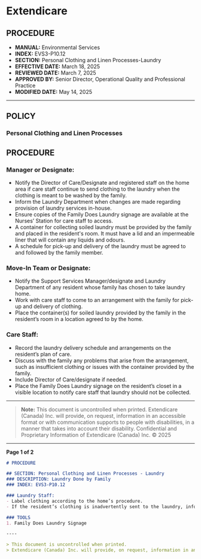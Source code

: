 # Extendicare

## PROCEDURE
- **MANUAL:** Environmental Services
- **INDEX:** EVS3-P10.12
- **SECTION:** Personal Clothing and Linen Processes-Laundry
- **EFFECTIVE DATE:** March 18, 2025
- **REVIEWED DATE:** March 7, 2025
- **APPROVED BY:** Senior Director, Operational Quality and Professional Practice
- **MODIFIED DATE:** May 14, 2025

----

## POLICY
### Personal Clothing and Linen Processes

## PROCEDURE

### Manager or Designate:
- Notify the Director of Care/Designate and registered staff on the home area if care staff continue to send clothing to the laundry when the clothing is meant to be washed by the family.
- Inform the Laundry Department when changes are made regarding provision of laundry services in-house.
- Ensure copies of the Family Does Laundry signage are available at the Nurses’ Station for care staff to access.
- A container for collecting soiled laundry must be provided by the family and placed in the resident's room. It must have a lid and an impermeable liner that will contain any liquids and odours.
- A schedule for pick-up and delivery of the laundry must be agreed to and followed by the family member.

### Move-In Team or Designate:
- Notify the Support Services Manager/designate and Laundry Department of any resident whose family has chosen to take laundry home.
- Work with care staff to come to an arrangement with the family for pick-up and delivery of clothing.
- Place the container(s) for soiled laundry provided by the family in the resident’s room in a location agreed to by the home.

### Care Staff:
- Record the laundry delivery schedule and arrangements on the resident’s plan of care.
- Discuss with the family any problems that arise from the arrangement, such as insufficient clothing or issues with the container provided by the family.
- Include Director of Care/designate if needed.
- Place the Family Does Laundry signage on the resident’s closet in a visible location to notify care staff that laundry should not be collected.

----

> **Note:** This document is uncontrolled when printed. Extendicare (Canada) Inc. will provide, on request, information in an accessible format or with communication supports to people with disabilities, in a manner that takes into account their disability. Confidential and Proprietary Information of Extendicare (Canada) Inc. © 2025

----

**Page 1 of 2**

```markdown
# PROCEDURE

## SECTION: Personal Clothing and Linen Processes - Laundry
### DESCRIPTION: Laundry Done by Family
### INDEX: EVS3-P10.12

### Laundry Staff:
- Label clothing according to the home’s procedure.
- If the resident’s clothing is inadvertently sent to the laundry, inform the Manager/designate and make arrangements to return the clothing to the resident.

### TOOLS
1. Family Does Laundry Signage

----

> This document is uncontrolled when printed.
> Extendicare (Canada) Inc. will provide, on request, information in an accessible format or with communication supports to people with disabilities, in a manner that takes into account their disability. Confidential and Proprietary Information of Extendicare (Canada) Inc. © 2025
```